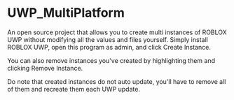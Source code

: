 # UWP_MultiPlatform

An open source project that allows you to create multi instances of ROBLOX UWP without modifying all the values and files yourself.
Simply install ROBLOX UWP, open this program as admin, and click Create Instance.

You can also remove instances you've created by highlighting them and clicking Remove Instance.

Do note that created instances do not auto update, you'll have to remove all of them and recreate them each UWP update.
